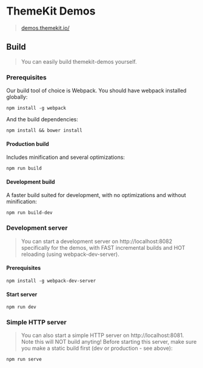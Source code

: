 # ThemeKit Demos

> [demos.themekit.io/](http://demos.themekit.io)

## Build

> You can easily build themekit-demos yourself.

### Prerequisites

Our build tool of choice is Webpack. You should have webpack installed globally:

	npm install -g webpack

And the build dependencies:

	npm install && bower install

#### Production build

Includes minification and several optimizations:

	npm run build

#### Development build

A faster build suited for development, with no optimizations and without minification:

	npm run build-dev
	
### Development server

> You can start a development server on http://localhost:8082 specifically for the demos, with FAST incremental builds and HOT reloading (using webpack-dev-server). 

#### Prerequisites

	npm install -g webpack-dev-server
	
#### Start server

	npm run dev
	
### Simple HTTP server

> You can also start a simple HTTP server on http://localhost:8081. Note this will NOT build anyting! Before starting this server, make sure you make a static build first (dev or production - see above):

	npm run serve